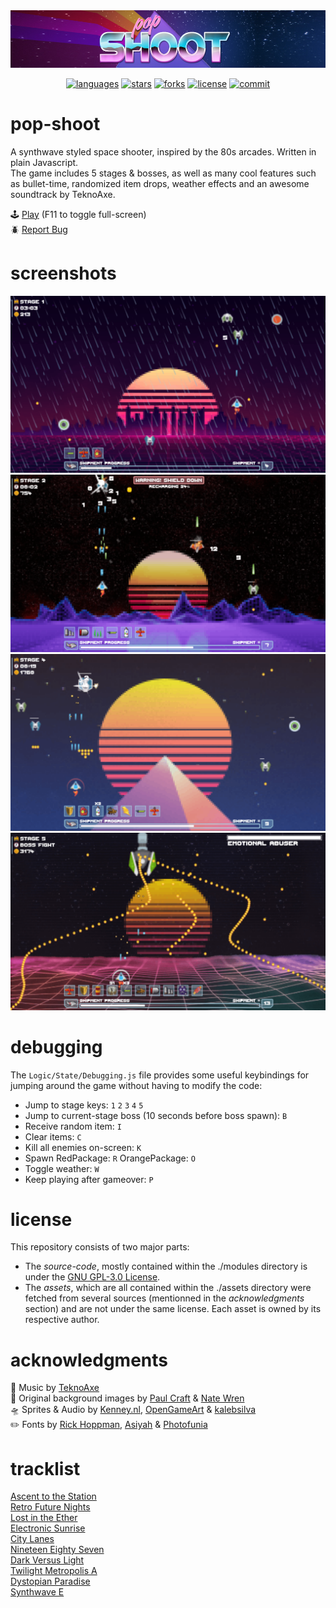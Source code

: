 <div align="center">
  <img src="assets/repo/banner.png" alt="banner">

  [![languages](https://img.shields.io/github/languages/top/kiwphi/pop-shoot?style=for-the-badge)](https://github.com/kiwphi/pop-shoot)
  [![stars](https://img.shields.io/github/stars/kiwphi/pop-shoot?style=for-the-badge)](https://github.com/kiwphi/pop-shoot/stargazers)
  [![forks](https://img.shields.io/github/forks/kiwphi/pop-shoot?style=for-the-badge)](https://github.com/kiwphi/pop-shoot/forks)
  [![license](https://img.shields.io/github/license/kiwphi/pop-shoot?style=for-the-badge)](https://github.com/kiwphi/pop-shoot/blob/main/LICENSE)
  [![commit](https://img.shields.io/github/last-commit/kiwphi/pop-shoot?style=for-the-badge)](https://github.com/kiwphi/pop-shoot/commits/main)
</div>

# pop-shoot

A synthwave styled space shooter, inspired by the 80s arcades. Written in plain Javascript.  
The game includes 5 stages & bosses, as well as many cool features such as bullet-time, randomized item drops, weather effects and an awesome soundtrack by TeknoAxe.

:joystick: [Play](https://kiwphi.github.io/pop-shoot/) (F11 to toggle full-screen)  
:beetle: [Report Bug](https://github.com/kiwphi/pop-shoot/issues)

# screenshots

<img src="assets/repo/screenshot1.png" alt="screenshot1">
<img src="assets/repo/screenshot2.png" alt="screenshot2">
<img src="assets/repo/screenshot3.png" alt="screenshot3">
<img src="assets/repo/screenshot4.png" alt="screenshot4">

# debugging

The `Logic/State/Debugging.js` file provides some useful keybindings for jumping around the game without having to modify the code:

-   Jump to stage keys: `1` `2` `3` `4` `5`
-   Jump to current-stage boss (10 seconds before boss spawn): `B`
-   Receive random item: `I`
-   Clear items: `C`
-   Kill all enemies on-screen: `K`
-   Spawn RedPackage: `R` OrangePackage: `O`
-   Toggle weather: `W`
-   Keep playing after gameover: `P`

# license

This repository consists of two major parts:

-   The _source-code_, mostly contained within the ./modules directory
    is under the [GNU GPL-3.0 License](https://github.com/kiwphi/pop-shoot/blob/main/LICENSE).
-   The _assets_, which are all contained within the ./assets directory were fetched from several sources
    (mentionned in the _acknowledgments_ section) and are not under the same license. Each asset is owned by its respective author.

# acknowledgments

:musical_note: Music by [TeknoAxe](https://open.spotify.com/artist/0Hyqsw7GWssXIOVgy36ohS)  
:art: Original background images by [Paul Craft](https://co.pinterest.com/paulcraftone/) & [Nate Wren](https://natewren.com)  
:flying_saucer: Sprites & Audio by [Kenney.nl](https://kenney.nl), [OpenGameArt](https://opengameart.org) & [kalebsilva](https://www.vecteezy.com/members/kalebsilva)  
:pencil2: Fonts by [Rick Hoppman](https://www.dafont.com/thaleahfat.font), [Asiyah](https://www.dafont.com/handwriting-5.font) & [Photofunia](https://photofunia.com)

# tracklist

[Ascent to the Station](https://www.youtube.com/watch?v=r5L-CY9TcRc)  
[Retro Future Nights](https://www.youtube.com/watch?v=D_jQLR6zq30)  
[Lost in the Ether](https://www.youtube.com/watch?v=q2DFmJ46jFw)  
[Electronic Sunrise](https://www.youtube.com/watch?v=yjCWwkuOX7U)  
[City Lanes](https://www.youtube.com/watch?v=caPQEDHfaOI)  
[Nineteen Eighty Seven](https://www.youtube.com/watch?v=j6XKMywP3-g)  
[Dark Versus Light](https://www.youtube.com/watch?v=uxD88mxMDQc)  
[Twilight Metropolis A](https://www.youtube.com/watch?v=k1C1algxG0E)  
[Dystopian Paradise](https://www.youtube.com/watch?v=j9l6QWj4JqU)  
[Synthwave E](https://www.youtube.com/watch?v=RBxnYXGNNAk)
